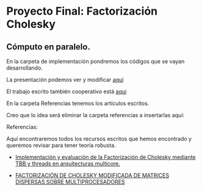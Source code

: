 # Proyecto Final: Factorización Cholesky
## Cómputo en paralelo.

En la carpeta de implementación pondremos los códigos que se vayan desarrollando.

La presentación podemos ver y modificar [aquí](https://docs.google.com/presentation/d/1JHr-1JZNZ7q5VW2oH8azUbistSz1XeGuaDefHo8OLoU/edit?ts=5ad56ae6#slide=id.p)

El trabajo escrito también cooperativo está [aquí](https://docs.google.com/document/d/1_VOtnyJGHTWvyHCHC9L-mSRSNSslY22qrSikXzquL2g/edit?ts=5ad56af8)

En la carpeta Referencias tenemos los artículos escritos.

Creo que lo idea será eliminar la carpeta referencias a insertarlas aquí: 

Referencias:

Aquí encontraremos todos los recursos escritos que hemos encontrado y queremos revisar para tener teoría robusta.

 - [Implementación y evaluación de la
Factorización de Cholesky mediante TBB y
threads en arquitecturas multicore.](https://upcommons.upc.edu/bitstream/handle/2099.1/10988/PFC.Cholesky.pdf?sequence=1&isAllowed=y)

 - [FACTORIZACIÓN DE CHOLESKY
MODIFICADA DE MATRICES
DISPERSAS SOBRE
MULTIPROCESADORES](http://gac.udc.es/tesis/MariaJMartin.pdf)


